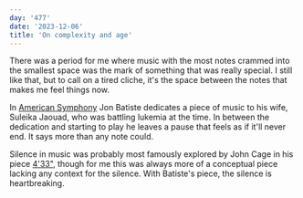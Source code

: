 ```yaml
---
day: '477'
date: '2023-12-06'
title: 'On complexity and age'
---
```


There was a period for me where music with the most notes crammed into the smallest space was the mark of something that was really special. I still like that, but to call on a tired cliche, it's the space between the notes that makes me feel things now.

In [American Symphony](<https://en.wikipedia.org/wiki/American_Symphony_(film)>) Jon Batiste dedicates a piece of music to his wife, Suleika Jaouad, who was battling lukemia at the time. In between the dedication and starting to play he leaves a pause that feels as if it'll never end. It says more than any note could.

Silence in music was probably most famously explored by John Cage in his piece [4'33"](https://en.wikipedia.org/wiki/4%E2%80%B233%E2%80%B3), though for me this was always more of a conceptual piece lacking any context for the silence. With Batiste's piece, the silence is heartbreaking.
